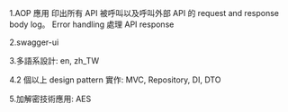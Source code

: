 1.AOP 應用
    印出所有 API 被呼叫以及呼叫外部 API 的 request and response body log。
    Error handling 處理 API response

2.swagger-ui

3.多語系設計: en, zh_TW 

4.2 個以上 design pattern 實作: MVC, Repository, DI, DTO

5.加解密技術應用: AES

